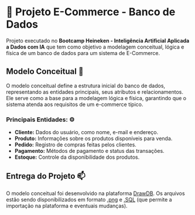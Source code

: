 # 📄 Projeto E-Commerce - Banco de Dados

Projeto executado no **Bootcamp Heineken - Inteligência Artificial Aplicada a Dados com IA** que tem como objetivo a modelagem conceitual, lógica e física de um banco de dados para um sistema de E-Commerce.


## Modelo Conceitual 🧱   

O modelo conceitual define a estrutura inicial do banco de dados, representando as entidades principais, seus atributos e relacionamentos. Ele serve como a base para a modelagem lógica e física, garantindo que o sistema atenda aos requisitos de um e-commerce típico.

### **Principais Entidades:**  ⚙
- **Cliente:** Dados do usuário, como nome, e-mail e endereço.  
- **Produto:** Informações sobre os produtos disponíveis para venda.  
- **Pedido:** Registro de compras feitas pelos clientes.  
- **Pagamento:** Métodos de pagamento e status das transações.  
- **Estoque:** Controle da disponibilidade dos produtos.  
  
## Entrega do Projeto 📫
O modelo conceitual foi desenvolvido na plataforma [DrawDB](https://drawdb.vercel.app/). 
Os arquivos estão sendo disponibilizados em formato [.png](https://github.com/Brunosoustr/Bootcamp_DIO-Heineken-IA_Aplicada_a_Dados/blob/main/Projeto%20E-Commerce%20-%20Modelo%20Conceitual%20de%20Banco%20de%20Dados/Projeto%20-%20Modelo%20Conceitual%20Banco%20de%20Dados.png) e [.SQL](https://github.com/Brunosoustr/Bootcamp_DIO-Heineken-IA_Aplicada_a_Dados/blob/main/Projeto%20E-Commerce%20-%20Modelo%20Conceitual%20de%20Banco%20de%20Dados/Project%20E-Commerce.sql) (que permite a importação na plataforma e eventuais mudanças).


